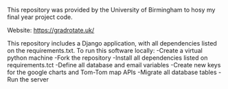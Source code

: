 This repository was provided by the University of Birmingham to hosy my final year project code. 

Website: https://gradrotate.uk/


This repository includes a Django application, with all dependencies listed on the requirements.txt. To run this software locally: 
-Create a virtual python machine
-Fork the repository
-Install all dependencies listed on requirements.tct
-Define all database and email variables
-Create new keys for the google charts and Tom-Tom map APIs
-Migrate all database tables
-Run the server 
